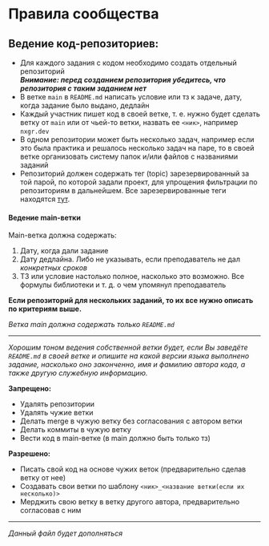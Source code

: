 # Правила сообщества

## Ведение код-репозиториев:
+ Для каждого задания с кодом необходимо создать отдельный репозиторий  
***Внимание: перед созданием репозитория убедитесь, что репозитория с таким заданием нет***
+ В ветке `main` в `README.md` написать условие или тз к задаче, дату, когда задание было выдано, дедлайн
+ Каждый участник пишет код в своей ветке, т. е. нужно будет сделать ветку от `main` или от чьей-то ветки, назвать ее `<ник>`, например `nxgr.dev`
+ В одном репозитории может быть несколько задач, например если это была практика и решалось несколько задач на паре, то в своей ветке организовать систему папок и/или файлов с названиями заданий
+ Репозиторий должен содержать тег (topic) зарезервированный за той парой, по которой задали проект, для упрощения фильтрации по репозиториям в дальнейшем. Все зарезервированные теги находятся [тут](https://github.com/atso-devs/atso-devs/blob/main/README.md#навигация-по-тегам).

#### Ведение main-ветки
Main-ветка должна содержать:
1. Дату, когда дали задание
2. Дату дедлайна. Либо не указывать, если преподаватель не дал *конкретных сроков*
3. ТЗ или условие настолько полное, насколько это возможно. Все формулы библиотеки и т. д. о чем упомянул преподаватель

**Если репозиторий для нескольких заданий, то их все нужно описать по критериям выше.**

*Ветка main должна содержать только `README.md`*

***

*Хорошим тоном ведения собственной ветки будет, если Вы заведёте `README.md` в своей ветке и опишите на какой версии языка выполнено задание, насколько оно законченно, имя и фамилию автора кода, а также другую служебную информацию.*

**Запрещено:**
+ Удалять репозитории
+ Удалять чужие ветки
+ Делать merge в чужую ветку без согласования с автором ветки
+ Делать коммиты в чужую ветку
+ Вести код в main-ветке (в main  должно быть только тз)

**Разрешено:**
+ Писать свой код на основе чужих веток (предварительно сделав ветку от нее)
+ Создавать свои ветки по шаблону `<ник>_<название ветки(если их несколько)>`
+ Мерджить свою ветку в ветку другого автора, предварительно согласовав с ним

***

*Данный файл будет дополняться*
